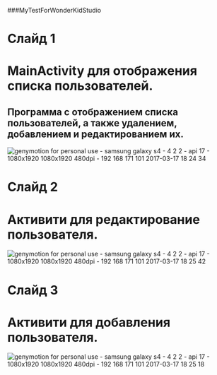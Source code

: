 ###MyTestForWonderKidStudio
# Cлайд 1
# MainActivity для отображения списка пользователей.
## Программа с отображением списка пользователей, а также удалением, добавлением и редактированием их.
![genymotion for personal use - samsung galaxy s4 - 4 2 2 - api 17 - 1080x1920 1080x1920 480dpi - 192 168 171 101 2017-03-17 18 24 34](https://cloud.githubusercontent.com/assets/24555227/24050236/454dcb50-0b3f-11e7-9372-4313deaa14ba.png)

# Cлайд 2
# Активити для редактирование пользователя.
![genymotion for personal use - samsung galaxy s4 - 4 2 2 - api 17 - 1080x1920 1080x1920 480dpi - 192 168 171 101 2017-03-17 18 25 42](https://cloud.githubusercontent.com/assets/24555227/24050356/a301c9c2-0b3f-11e7-9aa8-5483fb700aca.png)
# Cлайд 3
# Активити для добавления пользователя.
![genymotion for personal use - samsung galaxy s4 - 4 2 2 - api 17 - 1080x1920 1080x1920 480dpi - 192 168 171 101 2017-03-17 18 25 18](https://cloud.githubusercontent.com/assets/24555227/24050430/d31f6240-0b3f-11e7-81f3-a96688c8cb58.png)
